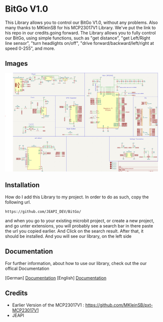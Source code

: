 
# BitGo V1.0

This Library allows you to control our BitGo V1.0, without any problems. Also many thanks to MKleinSB for his MCP23017V1 Library. We've put the link to his repo in our credits.going forward. The Library allows you to fully control our BitGo, using simple functions, such as "get distance", "get Left/Right line sensor", "turn headlights on/off", "drive forward/backward/left/right at speed 0-255", and more.

## Images

![App Screenshot](https://raw.githubusercontent.com/JEAPI-DEV/GNA/main/images/Schematic.png)


## Installation

How do I add this Library to my project.
In order to do as such, copy the following url.

```
https://github.com/JEAPI_DEV/BitGo/
```

and when you go to your existing microbit project, or create a new project, and go unter extensions, you will probably see a search bar in there paste the url you copied earlier. And Click on the search result. After that, it should be installed. And you will see our library, on the left side


    
## Documentation

For further information, about how to use our library, check out the our offical Documentation

[German]
[Documentation](https://linktodocumentation)
[English] 
[Documentation](https://linktodocumentation)


## Credits

- Earlier Version of the MCP23017V1 : https://github.com/MKleinSB/pxt-MCP23017V1
- JEAPI